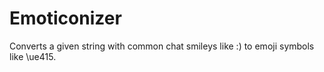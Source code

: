 Emoticonizer
============

Converts a given string with common chat smileys like :) to emoji symbols like \ue415.